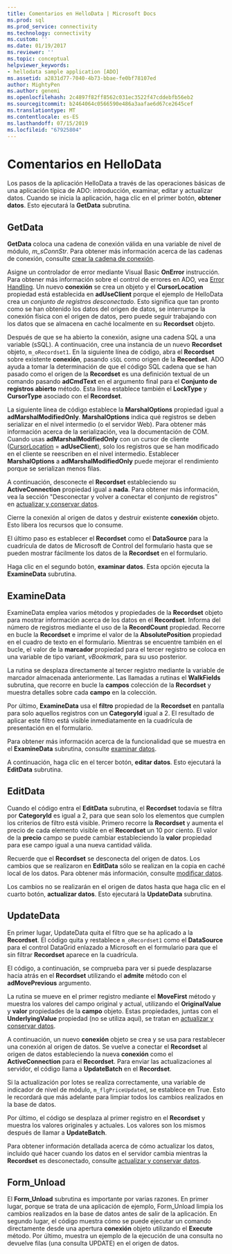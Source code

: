 ```yaml
---
title: Comentarios en HelloData | Microsoft Docs
ms.prod: sql
ms.prod_service: connectivity
ms.technology: connectivity
ms.custom: ''
ms.date: 01/19/2017
ms.reviewer: ''
ms.topic: conceptual
helpviewer_keywords:
- hellodata sample application [ADO]
ms.assetid: a2831d77-7040-4b73-bbae-fe0bf78107ed
author: MightyPen
ms.author: genemi
ms.openlocfilehash: 2c4897f82ff8562c031ec3522f47cddebfb56eb2
ms.sourcegitcommit: b2464064c0566590e486a3aafae6d67ce2645cef
ms.translationtype: MT
ms.contentlocale: es-ES
ms.lasthandoff: 07/15/2019
ms.locfileid: "67925804"
---
```

# <a name="comments-on-hellodata"></a>Comentarios en HelloData
Los pasos de la aplicación HelloData a través de las operaciones básicas de una aplicación típica de ADO: introducción, examinar, editar y actualizar datos. Cuando se inicia la aplicación, haga clic en el primer botón, **obtener datos**. Esto ejecutará la **GetData** subrutina.  
  
## <a name="getdata"></a>GetData  
 **GetData** coloca una cadena de conexión válida en una variable de nivel de módulo, *m_sConnStr*. Para obtener más información acerca de las cadenas de conexión, consulte [crear la cadena de conexión](../../../ado/guide/data/creating-a-connection-string.md).  
  
 Asigne un controlador de error mediante Visual Basic **OnError** instrucción. Para obtener más información sobre el control de errores en ADO, vea [Error Handling](../../../ado/guide/data/error-handling.md). Un nuevo **conexión** se crea un objeto y el **CursorLocation** propiedad está establecida en **adUseClient** porque el ejemplo de HelloData crea un  *conjunto de registros desconectado*. Esto significa que tan pronto como se han obtenido los datos del origen de datos, se interrumpe la conexión física con el origen de datos, pero puede seguir trabajando con los datos que se almacena en caché localmente en su **Recordset** objeto.  
  
 Después de que se ha abierto la conexión, asigne una cadena SQL a una variable (sSQL). A continuación, cree una instancia de un nuevo **Recordset** objeto, `m_oRecordset1`. En la siguiente línea de código, abra el **Recordset** sobre existente **conexión**, pasando `sSQL` como origen de la **Recordset**. ADO ayuda a tomar la determinación de que el código SQL cadena que se han pasado como el origen de la **Recordset** es una definición textual de un comando pasando **adCmdText** en el argumento final para el **Conjunto de registros abierto** método. Esta línea establece también el **LockType** y **CursorType** asociado con el **Recordset**.  
  
 La siguiente línea de código establece la **MarshalOptions** propiedad igual a **adMarshalModifiedOnly**. **MarshalOptions** indica qué registros se deben serializar en el nivel intermedio (o el servidor Web). Para obtener más información acerca de la serialización, vea la documentación de COM. Cuando usas **adMarshalModifiedOnly** con un cursor de cliente ([CursorLocation](../../../ado/reference/ado-api/cursorlocation-property-ado.md) = **adUseClient**), solo los registros que se han modificado en el cliente se reescriben en el nivel intermedio. Establecer **MarshalOptions** a **adMarshalModifiedOnly** puede mejorar el rendimiento porque se serializan menos filas.  
  
 A continuación, desconecte el **Recordset** estableciendo su **ActiveConnection** propiedad igual a **nada**. Para obtener más información, vea la sección "Desconectar y volver a conectar el conjunto de registros" en [actualizar y conservar datos](../../../ado/guide/data/updating-and-persisting-data.md).  
  
 Cierre la conexión al origen de datos y destruir existente **conexión** objeto. Esto libera los recursos que lo consume.  
  
 El último paso es establecer el **Recordset** como el **DataSource** para la cuadrícula de datos de Microsoft de Control del formulario hasta que se pueden mostrar fácilmente los datos de la **Recordset** en el formulario.  
  
 Haga clic en el segundo botón, **examinar datos**. Esta opción ejecuta la **ExamineData** subrutina.  
  
## <a name="examinedata"></a>ExamineData  
 ExamineData emplea varios métodos y propiedades de la **Recordset** objeto para mostrar información acerca de los datos en el **Recordset**. Informa del número de registros mediante el uso de la **RecordCount** propiedad. Recorre en bucle la **Recordset** e imprime el valor de la **AbsolutePosition** propiedad en el cuadro de texto en el formulario. Mientras se encuentre también en el bucle, el valor de la **marcador** propiedad para el tercer registro se coloca en una variable de tipo variant, *vBookmark*, para su uso posterior.  
  
 La rutina se desplaza directamente al tercer registro mediante la variable de marcador almacenada anteriormente. Las llamadas a rutinas el **WalkFields** subrutina, que recorre en bucle la **campos** colección de la **Recordset** y muestra detalles sobre cada **campo**  en la colección.  
  
 Por último, **ExamineData** usa el **filtro** propiedad de la **Recordset** en pantalla para solo aquellos registros con un **CategoryId** igual a 2. El resultado de aplicar este filtro está visible inmediatamente en la cuadrícula de presentación en el formulario.  
  
 Para obtener más información acerca de la funcionalidad que se muestra en el **ExamineData** subrutina, consulte [examinar datos](../../../ado/guide/data/examining-data.md).  
  
 A continuación, haga clic en el tercer botón, **editar datos**. Esto ejecutará la **EditData** subrutina.  
  
## <a name="editdata"></a>EditData  
 Cuando el código entra el **EditData** subrutina, el **Recordset** todavía se filtra por **CategoryId** es igual a 2, para que sean solo los elementos que cumplen los criterios de filtro está visible. Primero recorre la **Recordset** y aumenta el precio de cada elemento visible en el **Recordset** un 10 por ciento. El valor de la **precio** campo se puede cambiar estableciendo la **valor** propiedad para ese campo igual a una nueva cantidad válida.  
  
 Recuerde que el **Recordset** se desconecta del origen de datos. Los cambios que se realizaron en **EditData** sólo se realizan en la copia en caché local de los datos. Para obtener más información, consulte [modificar datos](../../../ado/guide/data/editing-data.md).  
  
 Los cambios no se realizarán en el origen de datos hasta que haga clic en el cuarto botón, **actualizar datos**. Esto ejecutará la **UpdateData** subrutina.  
  
## <a name="updatedata"></a>UpdateData  
 En primer lugar, UpdateData quita el filtro que se ha aplicado a la **Recordset**. El código quita y restablece `m_oRecordset1` como el **DataSource** para el control DataGrid enlazado a Microsoft en el formulario para que el sin filtrar **Recordset** aparece en la cuadrícula.  
  
 El código, a continuación, se comprueba para ver si puede desplazarse hacia atrás en el **Recordset** utilizando el **admite** método con el **adMovePrevious** argumento.  
  
 La rutina se mueve en el primer registro mediante el **MoveFirst** método y muestra los valores del campo original y actual, utilizando el **OriginalValue** y **valor** propiedades de la **campo** objeto. Estas propiedades, juntas con el **UnderlyingValue** propiedad (no se utiliza aquí), se tratan en [actualizar y conservar datos](../../../ado/guide/data/updating-and-persisting-data.md).  
  
 A continuación, un nuevo **conexión** objeto se crea y se usa para restablecer una conexión al origen de datos. Se vuelve a conectar el **Recordset** al origen de datos estableciendo la nueva **conexión** como el **ActiveConnection** para el **Recordset**. Para enviar las actualizaciones al servidor, el código llama a **UpdateBatch** en el **Recordset**.  
  
 Si la actualización por lotes se realiza correctamente, una variable de indicador de nivel de módulo, `m_flgPriceUpdated`, se establece en True. Esto le recordará que más adelante para limpiar todos los cambios realizados en la base de datos.  
  
 Por último, el código se desplaza al primer registro en el **Recordset** y muestra los valores originales y actuales. Los valores son los mismos después de llamar a **UpdateBatch**.  
  
 Para obtener información detallada acerca de cómo actualizar los datos, incluido qué hacer cuando los datos en el servidor cambia mientras la **Recordset** es desconectado, consulte [actualizar y conservar datos](../../../ado/guide/data/updating-and-persisting-data.md).  
  
## <a name="formunload"></a>Form_Unload  
 El **Form_Unload** subrutina es importante por varias razones. En primer lugar, porque se trata de una aplicación de ejemplo, Form_Unload limpia los cambios realizados en la base de datos antes de salir de la aplicación. En segundo lugar, el código muestra cómo se puede ejecutar un comando directamente desde una apertura **conexión** objeto utilizando el **Execute** método. Por último, muestra un ejemplo de la ejecución de una consulta no devuelve filas (una consulta UPDATE) en el origen de datos.
